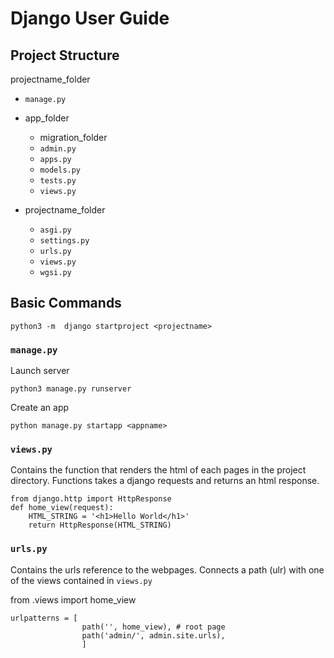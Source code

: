 # Django User Guide

## Project Structure

projectname_folder

* `manage.py`

* app_folder

    - migration_folder
    - `admin.py`
    - `apps.py`
    - `models.py`
    - `tests.py`
    - `views.py`

* projectname_folder

    - `asgi.py`
    - `settings.py`
    - `urls.py`
    - `views.py`
    - `wgsi.py`

## Basic Commands

    python3 -m  django startproject <projectname>

### `manage.py`

Launch server

    python3 manage.py runserver

Create an app

    python manage.py startapp <appname>

### `views.py`

Contains the function that renders the html of each pages in the project directory. Functions takes a django requests and returns an html response.

    from django.http import HttpResponse
    def home_view(request):
        HTML_STRING = '<h1>Hello World</h1>'
        return HttpResponse(HTML_STRING)


### `urls.py`

Contains the urls reference to the webpages. Connects a path (ulr) with one of the views contained in `views.py`

from .views import home_view

    urlpatterns = [
                    path('', home_view), # root page
                    path('admin/', admin.site.urls),
                    ]
